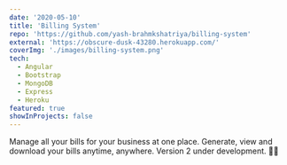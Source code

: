 ```yaml
---
date: '2020-05-10'
title: 'Billing System'
repo: 'https://github.com/yash-brahmkshatriya/billing-system'
external: 'https://obscure-dusk-43280.herokuapp.com/'
coverImg: './images/billing-system.png'
tech:
  - Angular
  - Bootstrap
  - MongoDB
  - Express
  - Heroku
featured: true
showInProjects: false
---
```


Manage all your bills for your business at one place. Generate, view and download your bills anytime, anywhere. Version 2 under development. 👩‍💻
